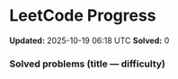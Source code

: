 # LeetCode Progress

**Updated:** 2025-10-19 06:18 UTC
**Solved:** 0

### Solved problems (title — difficulty)

